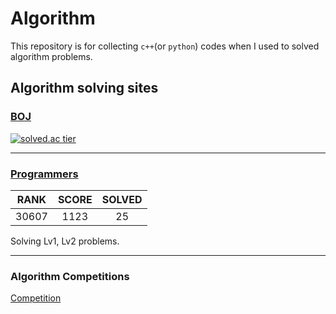 # Algorithm

This repository is for collecting `c++`(or `python`) codes when I used to solved algorithm problems.

## Algorithm solving sites

### [BOJ](https://www.acmicpc.net/)  

[![solved.ac tier](http://mazassumnida.wtf/api/v2/generate_badge?boj=kji98765)](https://solved.ac/kji98765)

---

### [Programmers](https://programmers.co.kr/learn/challenges/)

|RANK|SCORE|SOLVED|
|:---:|:---:|:---:|
|30607|1123|25|

Solving Lv1, Lv2 problems.  

---

### Algorithm Competitions  
[Competition](https://github.com/kangjunseo/Algorithm/tree/main/Competition)
